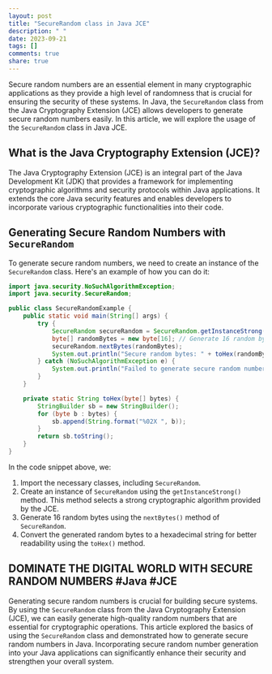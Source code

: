 ```yaml
---
layout: post
title: "SecureRandom class in Java JCE"
description: " "
date: 2023-09-21
tags: []
comments: true
share: true
---
```


Secure random numbers are an essential element in many cryptographic applications as they provide a high level of randomness that is crucial for ensuring the security of these systems. In Java, the `SecureRandom` class from the Java Cryptography Extension (JCE) allows developers to generate secure random numbers easily. In this article, we will explore the usage of the `SecureRandom` class in Java JCE.

## What is the Java Cryptography Extension (JCE)?

The Java Cryptography Extension (JCE) is an integral part of the Java Development Kit (JDK) that provides a framework for implementing cryptographic algorithms and security protocols within Java applications. It extends the core Java security features and enables developers to incorporate various cryptographic functionalities into their code.

## Generating Secure Random Numbers with `SecureRandom`

To generate secure random numbers, we need to create an instance of the `SecureRandom` class. Here's an example of how you can do it:

```java
import java.security.NoSuchAlgorithmException;
import java.security.SecureRandom;

public class SecureRandomExample {
    public static void main(String[] args) {
        try {
            SecureRandom secureRandom = SecureRandom.getInstanceStrong();
            byte[] randomBytes = new byte[16]; // Generate 16 random bytes
            secureRandom.nextBytes(randomBytes);
            System.out.println("Secure random bytes: " + toHex(randomBytes));
        } catch (NoSuchAlgorithmException e) {
            System.out.println("Failed to generate secure random numbers: " + e.getMessage());
        }
    }

    private static String toHex(byte[] bytes) {
        StringBuilder sb = new StringBuilder();
        for (byte b : bytes) {
            sb.append(String.format("%02X ", b));
        }
        return sb.toString();
    }
}
```

In the code snippet above, we:

1. Import the necessary classes, including `SecureRandom`.
2. Create an instance of `SecureRandom` using the `getInstanceStrong()` method. This method selects a strong cryptographic algorithm provided by the JCE.
3. Generate 16 random bytes using the `nextBytes()` method of `SecureRandom`.
4. Convert the generated random bytes to a hexadecimal string for better readability using the `toHex()` method.

## DOMINATE THE DIGITAL WORLD WITH SECURE RANDOM NUMBERS #Java #JCE

Generating secure random numbers is crucial for building secure systems. By using the `SecureRandom` class from the Java Cryptography Extension (JCE), we can easily generate high-quality random numbers that are essential for cryptographic operations. This article explored the basics of using the `SecureRandom` class and demonstrated how to generate secure random numbers in Java. Incorporating secure random number generation into your Java applications can significantly enhance their security and strengthen your overall system.